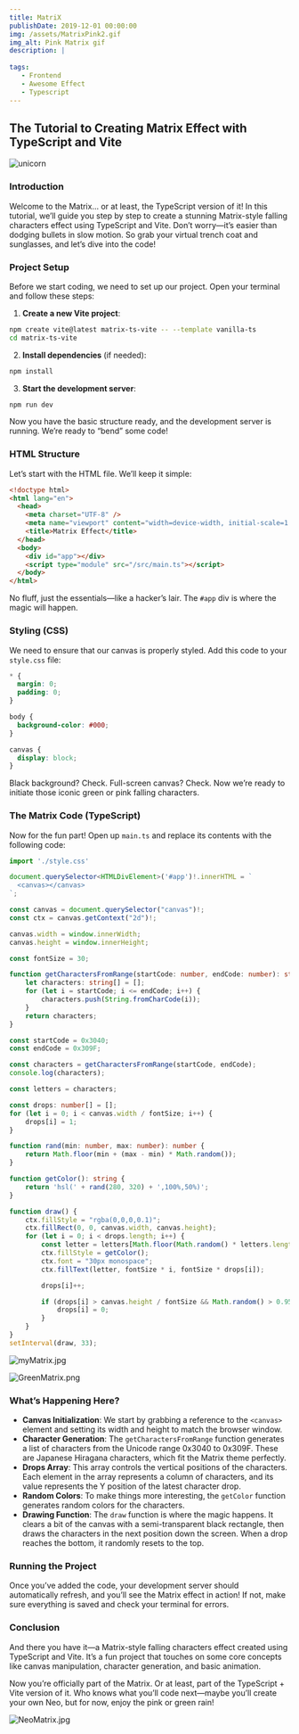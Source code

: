```yaml
---
title: MatriX
publishDate: 2019-12-01 00:00:00
img: /assets/MatrixPink2.gif
img_alt: Pink Matrix gif
description: | 
  
tags:
   - Frontend
   - Awesome Effect
   - Typescript
---
```




## The Tutorial to Creating Matrix Effect with TypeScript and Vite

![unicorn](../../assets/Unicorn.jpg)

### Introduction


Welcome to the Matrix... or at least, the TypeScript version of it! In this tutorial, we’ll guide you step by step to create a stunning Matrix-style falling characters effect using TypeScript and Vite. Don’t worry—it’s easier than dodging bullets in slow motion. So grab your virtual trench coat and sunglasses, and let’s dive into the code!

### Project Setup

Before we start coding, we need to set up our project. Open your terminal and follow these steps:

1. **Create a new Vite project**:

```bash
npm create vite@latest matrix-ts-vite -- --template vanilla-ts
cd matrix-ts-vite
```

2. **Install dependencies** (if needed):

```bash
npm install
```

3. **Start the development server**:

```bash
npm run dev
```

Now you have the basic structure ready, and the development server is running. We’re ready to “bend” some code!


### HTML Structure

Let’s start with the HTML file. We’ll keep it simple:

```html
<!doctype html>
<html lang="en">
  <head>
    <meta charset="UTF-8" />
    <meta name="viewport" content="width=device-width, initial-scale=1.0" />
    <title>Matrix Effect</title>
  </head>
  <body>
    <div id="app"></div>
    <script type="module" src="/src/main.ts"></script>
  </body>
</html>
```

No fluff, just the essentials—like a hacker’s lair. The `#app` div is where the magic will happen.

### Styling (CSS)

We need to ensure that our canvas is properly styled. Add this code to your `style.css` file:

```css
* {
  margin: 0;
  padding: 0;
}

body {
  background-color: #000;
}

canvas {
  display: block;
}
```

Black background? Check. Full-screen canvas? Check. Now we’re ready to initiate those iconic green or pink falling characters.

### The Matrix Code (TypeScript)

Now for the fun part! Open up `main.ts` and replace its contents with the following code:

```typescript
import './style.css'

document.querySelector<HTMLDivElement>('#app')!.innerHTML = `
  <canvas></canvas>
`;

const canvas = document.querySelector("canvas")!;
const ctx = canvas.getContext("2d")!;

canvas.width = window.innerWidth;
canvas.height = window.innerHeight;

const fontSize = 30;

function getCharactersFromRange(startCode: number, endCode: number): string[] {
    let characters: string[] = [];
    for (let i = startCode; i <= endCode; i++) {
        characters.push(String.fromCharCode(i));
    }
    return characters;
}

const startCode = 0x3040;
const endCode = 0x309F;

const characters = getCharactersFromRange(startCode, endCode);
console.log(characters);

const letters = characters;

const drops: number[] = [];
for (let i = 0; i < canvas.width / fontSize; i++) {
    drops[i] = 1;
}

function rand(min: number, max: number): number {
    return Math.floor(min + (max - min) * Math.random());
}

function getColor(): string {
    return 'hsl(' + rand(280, 320) + ',100%,50%)';
}

function draw() {
    ctx.fillStyle = "rgba(0,0,0,0.1)";
    ctx.fillRect(0, 0, canvas.width, canvas.height);
    for (let i = 0; i < drops.length; i++) {
        const letter = letters[Math.floor(Math.random() * letters.length)];
        ctx.fillStyle = getColor();
        ctx.font = "30px monospace";
        ctx.fillText(letter, fontSize * i, fontSize * drops[i]);

        drops[i]++;

        if (drops[i] > canvas.height / fontSize && Math.random() > 0.95) {
            drops[i] = 0;
        }
    }
}
setInterval(draw, 33);
```

![myMatrix.jpg](../../assets/myMatrix.jpg)

![GreenMatrix.png](../../assets/GreenMatrix.png)


### What’s Happening Here?

- **Canvas Initialization**: We start by grabbing a reference to the `<canvas>` element and setting its width and height to match the browser window.
- **Character Generation**: The `getCharactersFromRange` function generates a list of characters from the Unicode range 0x3040 to 0x309F. These are Japanese Hiragana characters, which fit the Matrix theme perfectly.
- **Drops Array**: This array controls the vertical positions of the characters. Each element in the array represents a column of characters, and its value represents the Y position of the latest character drop.
- **Random Colors**: To make things more interesting, the `getColor` function generates random colors for the characters.
- **Drawing Function**: The `draw` function is where the magic happens. It clears a bit of the canvas with a semi-transparent black rectangle, then draws the characters in the next position down the screen. When a drop reaches the bottom, it randomly resets to the top.

### Running the Project

Once you’ve added the code, your development server should automatically refresh, and you’ll see the Matrix effect in action! If not, make sure everything is saved and check your terminal for errors.

### Conclusion

And there you have it—a Matrix-style falling characters effect created using TypeScript and Vite. It’s a fun project that touches on some core concepts like canvas manipulation, character generation, and basic animation.

Now you’re officially part of the Matrix. Or at least, part of the TypeScript + Vite version of it. Who knows what you’ll code next—maybe you’ll create your own Neo, but for now, enjoy the pink or green rain!



![NeoMatrix.jpg](../../assets/NeoMatrix.jpg)